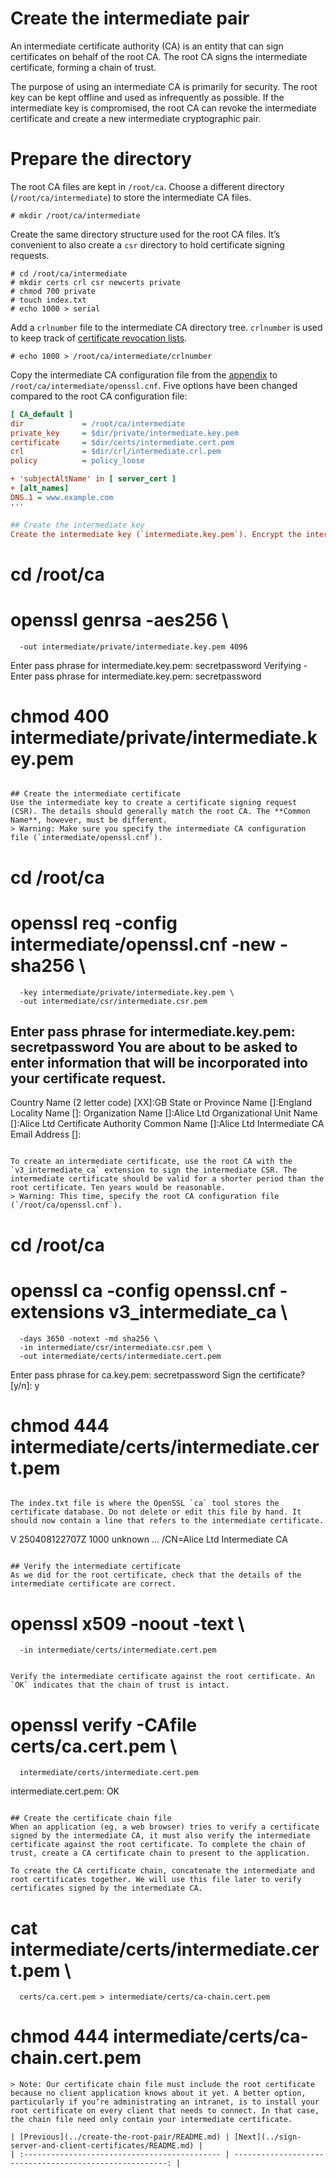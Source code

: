 # Create the intermediate pair
An intermediate certificate authority (CA) is an entity that can sign certificates on behalf of the root CA. The root CA signs the intermediate certificate, forming a chain of trust.

The purpose of using an intermediate CA is primarily for security. The root key can be kept offline and used as infrequently as possible. If the intermediate key is compromised, the root CA can revoke the intermediate certificate and create a new intermediate cryptographic pair.

# Prepare the directory
The root CA files are kept in `/root/ca`. Choose a different directory (`/root/ca/intermediate`) to store the intermediate CA files.

```
# mkdir /root/ca/intermediate
```

Create the same directory structure used for the root CA files. It’s convenient to also create a `csr` directory to hold certificate signing requests.
```
# cd /root/ca/intermediate
# mkdir certs crl csr newcerts private
# chmod 700 private
# touch index.txt
# echo 1000 > serial
```
Add a `crlnumber` file to the intermediate CA directory tree. `crlnumber` is used to keep track of [certificate revocation lists](../certificate-revocation-lists/README.md).
```
# echo 1000 > /root/ca/intermediate/crlnumber
```

Copy the intermediate CA configuration file from the [appendix](../appendix/intermediate-ca-configuration-file/README.md) to `/root/ca/intermediate/openssl.cnf`. Five options have been changed compared to the root CA configuration file:
```ini
[ CA_default ]
dir             = /root/ca/intermediate
private_key     = $dir/private/intermediate.key.pem
certificate     = $dir/certs/intermediate.cert.pem
crl             = $dir/crl/intermediate.crl.pem
policy          = policy_loose

+ 'subjectAltName' in [ server_cert ]
+ [alt_names]
DNS.1 = www.example.com
'''

## Create the intermediate key
Create the intermediate key (`intermediate.key.pem`). Encrypt the intermediate key with AES 256-bit encryption and a strong password.
```
# cd /root/ca
# openssl genrsa -aes256 \
      -out intermediate/private/intermediate.key.pem 4096

Enter pass phrase for intermediate.key.pem: secretpassword
Verifying - Enter pass phrase for intermediate.key.pem: secretpassword

# chmod 400 intermediate/private/intermediate.key.pem
```

## Create the intermediate certificate
Use the intermediate key to create a certificate signing request (CSR). The details should generally match the root CA. The **Common Name**, however, must be different.
> Warning: Make sure you specify the intermediate CA configuration file (`intermediate/openssl.cnf`).

```
# cd /root/ca
# openssl req -config intermediate/openssl.cnf -new -sha256 \
      -key intermediate/private/intermediate.key.pem \
      -out intermediate/csr/intermediate.csr.pem

Enter pass phrase for intermediate.key.pem: secretpassword
You are about to be asked to enter information that will be incorporated
into your certificate request.
-----
Country Name (2 letter code) [XX]:GB
State or Province Name []:England
Locality Name []:
Organization Name []:Alice Ltd
Organizational Unit Name []:Alice Ltd Certificate Authority
Common Name []:Alice Ltd Intermediate CA
Email Address []:
```

To create an intermediate certificate, use the root CA with the `v3_intermediate_ca` extension to sign the intermediate CSR. The intermediate certificate should be valid for a shorter period than the root certificate. Ten years would be reasonable.
> Warning: This time, specify the root CA configuration file (`/root/ca/openssl.cnf`).
```
# cd /root/ca
# openssl ca -config openssl.cnf -extensions v3_intermediate_ca \
      -days 3650 -notext -md sha256 \
      -in intermediate/csr/intermediate.csr.pem \
      -out intermediate/certs/intermediate.cert.pem

Enter pass phrase for ca.key.pem: secretpassword
Sign the certificate? [y/n]: y

# chmod 444 intermediate/certs/intermediate.cert.pem
```

The index.txt file is where the OpenSSL `ca` tool stores the certificate database. Do not delete or edit this file by hand. It should now contain a line that refers to the intermediate certificate.
```
V 250408122707Z 1000 unknown ... /CN=Alice Ltd Intermediate CA
```

## Verify the intermediate certificate
As we did for the root certificate, check that the details of the intermediate certificate are correct.
```
# openssl x509 -noout -text \
      -in intermediate/certs/intermediate.cert.pem
```

Verify the intermediate certificate against the root certificate. An `OK` indicates that the chain of trust is intact.
```
# openssl verify -CAfile certs/ca.cert.pem \
      intermediate/certs/intermediate.cert.pem

intermediate.cert.pem: OK
```

## Create the certificate chain file
When an application (eg, a web browser) tries to verify a certificate signed by the intermediate CA, it must also verify the intermediate certificate against the root certificate. To complete the chain of trust, create a CA certificate chain to present to the application.

To create the CA certificate chain, concatenate the intermediate and root certificates together. We will use this file later to verify certificates signed by the intermediate CA.
```
# cat intermediate/certs/intermediate.cert.pem \
      certs/ca.cert.pem > intermediate/certs/ca-chain.cert.pem
# chmod 444 intermediate/certs/ca-chain.cert.pem
```
> Note: Our certificate chain file must include the root certificate because no client application knows about it yet. A better option, particularly if you’re administrating an intranet, is to install your root certificate on every client that needs to connect. In that case, the chain file need only contain your intermediate certificate.

| [Previous](../create-the-root-pair/README.md) | [Next](../sign-server-and-client-certificates/README.md) |
| :-------------------------------------------- | -------------------------------------------------------: |
